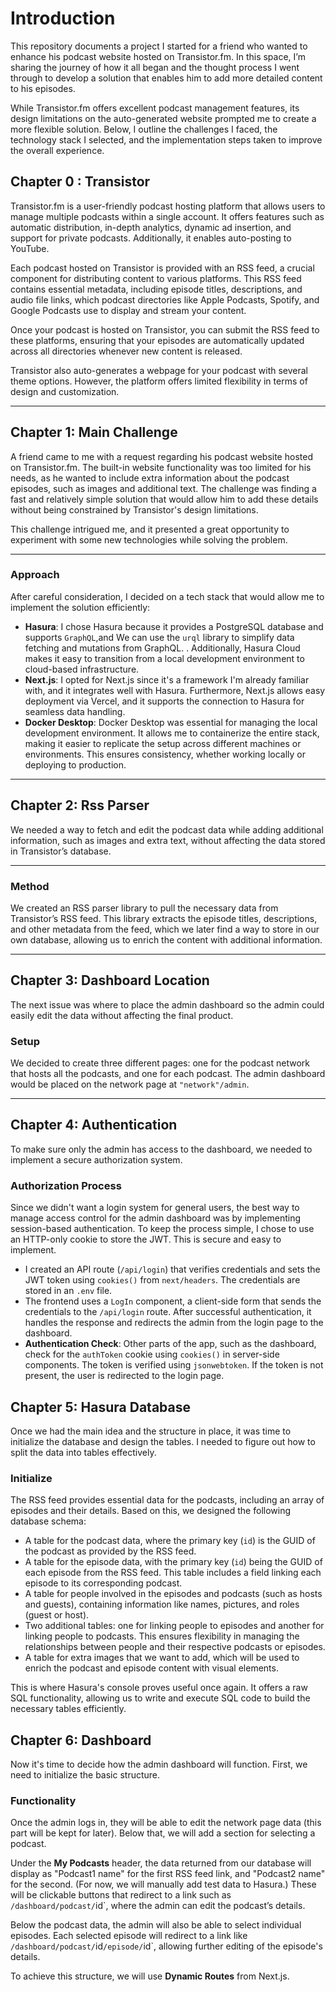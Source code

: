 # Introduction

This repository documents a project I started for a friend who wanted to enhance his podcast website hosted on Transistor.fm. In this space, I’m sharing the journey of how it all began and the thought process I went through to develop a solution that enables him to add more detailed content to his episodes.

While Transistor.fm offers excellent podcast management features, its design limitations on the auto-generated website prompted me to create a more flexible solution. Below, I outline the challenges I faced, the technology stack I selected, and the implementation steps taken to improve the overall experience.

## Chapter 0 : Transistor

Transistor.fm is a user-friendly podcast hosting platform that allows users to manage multiple podcasts within a single account. It offers features such as automatic distribution, in-depth analytics, dynamic ad insertion, and support for private podcasts. Additionally, it enables auto-posting to YouTube.

Each podcast hosted on Transistor is provided with an RSS feed, a crucial component for distributing content to various platforms. This RSS feed contains essential metadata, including episode titles, descriptions, and audio file links, which podcast directories like Apple Podcasts, Spotify, and Google Podcasts use to display and stream your content.

Once your podcast is hosted on Transistor, you can submit the RSS feed to these platforms, ensuring that your episodes are automatically updated across all directories whenever new content is released.

Transistor also auto-generates a webpage for your podcast with several theme options. However, the platform offers limited flexibility in terms of design and customization.

---

## Chapter 1: Main Challenge

A friend came to me with a request regarding his podcast website hosted on Transistor.fm. The built-in website functionality was too limited for his needs, as he wanted to include extra information about the podcast episodes, such as images and additional text. The challenge was finding a fast and relatively simple solution that would allow him to add these details without being constrained by Transistor's design limitations.

This challenge intrigued me, and it presented a great opportunity to experiment with some new technologies while solving the problem.

---

### Approach

After careful consideration, I decided on a tech stack that would allow me to implement the solution efficiently:

- **Hasura**: I chose Hasura because it provides a PostgreSQL database and supports `GraphQL`,and We can use the `urql` library to simplify data fetching and mutations from GraphQL.
  . Additionally, Hasura Cloud makes it easy to transition from a local development environment to cloud-based infrastructure.
- **Next.js**: I opted for Next.js since it's a framework I'm already familiar with, and it integrates well with Hasura. Furthermore, Next.js allows easy deployment via Vercel, and it supports the connection to Hasura for seamless data handling.
- **Docker Desktop**: Docker Desktop was essential for managing the local development environment. It allows me to containerize the entire stack, making it easier to replicate the setup across different machines or environments. This ensures consistency, whether working locally or deploying to production.

---

## Chapter 2: Rss Parser

We needed a way to fetch and edit the podcast data while adding additional information, such as images and extra text, without affecting the data stored in Transistor’s database.

---

### Method

We created an RSS parser library to pull the necessary data from Transistor’s RSS feed. This library extracts the episode titles, descriptions, and other metadata from the feed, which we later find a way to store in our own database, allowing us to enrich the content with additional information.

---

## Chapter 3: Dashboard Location

The next issue was where to place the admin dashboard so the admin could easily edit the data without affecting the final product.

### Setup

We decided to create three different pages: one for the podcast network that hosts all the podcasts, and one for each podcast. The admin dashboard would be placed on the network page at `"network"/admin`.

---

## Chapter 4: Authentication

To make sure only the admin has access to the dashboard, we needed to implement a secure authorization system.

### Authorization Process

Since we didn't want a login system for general users, the best way to manage access control for the admin dashboard was by implementing session-based authentication. To keep the process simple, I chose to use an HTTP-only cookie to store the JWT. This is secure and easy to implement.

- I created an API route (`/api/login`) that verifies credentials and sets the JWT token using `cookies()` from `next/headers`. The credentials are stored in an `.env` file.
- The frontend uses a `LogIn` component, a client-side form that sends the credentials to the `/api/login` route. After successful authentication, it handles the response and redirects the admin from the login page to the dashboard.
- **Authentication Check**: Other parts of the app, such as the dashboard, check for the `authToken` cookie using `cookies()` in server-side components. The token is verified using `jsonwebtoken`. If the token is not present, the user is redirected to the login page.

## Chapter 5: Hasura Database

Once we had the main idea and the structure in place, it was time to initialize the database and design the tables. I needed to figure out how to split the data into tables effectively.

### Initialize

The RSS feed provides essential data for the podcasts, including an array of episodes and their details. Based on this, we designed the following database schema:

- A table for the podcast data, where the primary key (`id`) is the GUID of the podcast as provided by the RSS feed.
- A table for the episode data, with the primary key (`id`) being the GUID of each episode from the RSS feed. This table includes a field linking each episode to its corresponding podcast.
- A table for people involved in the episodes and podcasts (such as hosts and guests), containing information like names, pictures, and roles (guest or host).
- Two additional tables: one for linking people to episodes and another for linking people to podcasts. This ensures flexibility in managing the relationships between people and their respective podcasts or episodes.
- A table for extra images that we want to add, which will be used to enrich the podcast and episode content with visual elements.

This is where Hasura's console proves useful once again. It offers a raw SQL functionality, allowing us to write and execute SQL code to build the necessary tables efficiently.

## Chapter 6: Dashboard

Now it's time to decide how the admin dashboard will function. First, we need to initialize the basic structure.

### Functionality

Once the admin logs in, they will be able to edit the network page data (this part will be kept for later). Below that, we will add a section for selecting a podcast.

Under the **My Podcasts** header, the data returned from our database will display as "Podcast1 name" for the first RSS feed link, and "Podcast2 name" for the second. (For now, we will manually add test data to Hasura.) These will be clickable buttons that redirect to a link such as `/dashboard/podcast/`id`, where the admin can edit the podcast’s details.

Below the podcast data, the admin will also be able to select individual episodes. Each selected episode will redirect to a link like `/dashboard/podcast/`id`/episode/`id`, allowing further editing of the episode's details.

To achieve this structure, we will use **Dynamic Routes** from Next.js.
